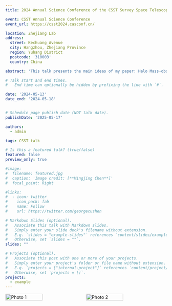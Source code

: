 ```yaml
---
title: 2024 Annual Science Conference of the CSST Survey Space Telescope

event: CSST Annual Science Conference
event_url: https://csst2024.casconf.cn/

location: Zhejiang Lab
address:
  street: Kechuang Avenue
  city: Hangzhou, Zhejiang Province
  region: Yuhang District
  postcode: '310003'
  country: China

abstract: 'This talk presents the main ideas of my paper: Halo Mass-observable Proxy Scaling Relations and Their Dependencies on Galaxy and Group Properties'

# Talk start and end times.
#   End time can optionally be hidden by prefixing the line with `#`.

date: '2024-05-13'
date_end: '2024-05-18'


# Schedule page publish date (NOT talk date).
publishDate: '2025-05-17'

authors:
  - admin

tags: CSST talk

# Is this a featured talk? (true/false)
featured: false
preview_only: true

#image:
#  filename: featured.jpg
#  caption: 'Image credit: [**Mingjing Chen**]'
#  focal_point: Right

#links:
#  - icon: twitter
#    icon_pack: fab
#    name: Follow
#    url: https://twitter.com/georgecushen

# Markdown Slides (optional).
#   Associate this talk with Markdown slides.
#   Simply enter your slide deck's filename without extension.
#   E.g. `slides = "example-slides"` references `content/slides/example-slides.md`.
#   Otherwise, set `slides = ""`.
slides: ""

# Projects (optional).
#   Associate this post with one or more of your projects.
#   Simply enter your project's folder or file name without extension.
#   E.g. `projects = ["internal-project"]` references `content/project/deep-learning/index.md`.
#   Otherwise, set `projects = []`.
projects:
  - example
---
```


<div style="display: flex; gap: 10px;">
  <img src="./featured.jpg" alt="Photo 1" style="width: 48%;">
  <img src="./pic0.jpg" alt="Photo 2" style="width: 48%;">
</div>